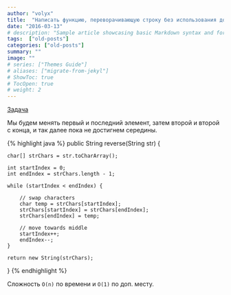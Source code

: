 ```yaml
---
author: "volyx"
title:  "Написать функцию, переворачивающую строку без использования дополнительной памяти"
date: "2016-03-13"
# description: "Sample article showcasing basic Markdown syntax and formatting for HTML elements."
tags:  ["old-posts"]
categories: ["old-posts"]
summary: ""
image: ""
# series: ["Themes Guide"]
# aliases: ["migrate-from-jekyl"]
# ShowToc: true
# TocOpen: true
# weight: 2
---
```


[Задача](https://www.interviewcake.com/question/javascript/reverse-string-in-place)

Мы будем менять первый и последний элемент, затем второй и второй с конца, и так далее пока не достигнем середины.

{% highlight java %}
  public String reverse(String str) {

    char[] strChars = str.toCharArray();

    int startIndex = 0;
    int endIndex = strChars.length - 1;

    while (startIndex < endIndex) {

        // swap characters
        char temp = strChars[startIndex];
        strChars[startIndex] = strChars[endIndex];
        strChars[endIndex] = temp;

        // move towards middle
        startIndex++;
        endIndex--;
    }

    return new String(strChars);
}
{% endhighlight %}

Сложность
`O(n)` по времени и `O(1)` по доп. месту.


